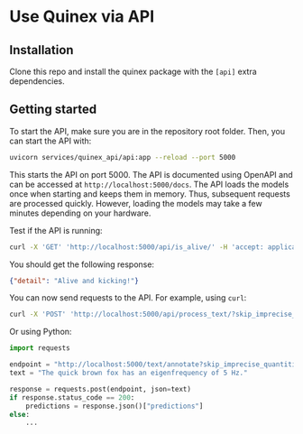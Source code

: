 
# Use Quinex via API

## Installation
Clone this repo and install the quinex package with the `[api]` extra dependencies.

## Getting started
To start the API, make sure you are in the repository root folder. Then, you can start the API with:
```bash
uvicorn services/quinex_api/api:app --reload --port 5000
```
This starts the API on port 5000. The API is documented using OpenAPI and can be accessed at `http://localhost:5000/docs`. The API loads the models once when starting and keeps them in memory. Thus, subsequent requests are processed quickly. However, loading the models may take a few minutes depending on your hardware.

Test if the API is running:
```bash
curl -X 'GET' 'http://localhost:5000/api/is_alive/' -H 'accept: application/json'
```

You should get the following response:
```json
{"detail": "Alive and kicking!"}
```
You can now send requests to the API. For example, using `curl`:
```bash
curl -X 'POST' 'http://localhost:5000/api/process_text/?skip_imprecise_quantities=true' \ -H 'accept: application/json' -H 'Content-Type: application/json' -d '"The quick brown fox has an eigenfrequency of 5 Hz."'
```

Or using Python:
```python
import requests                        

endpoint = "http://localhost:5000/text/annotate?skip_imprecise_quantities=true"
text = "The quick brown fox has an eigenfrequency of 5 Hz."

response = requests.post(endpoint, json=text)
if response.status_code == 200:
    predictions = response.json()["predictions"]
else:
    ...
```